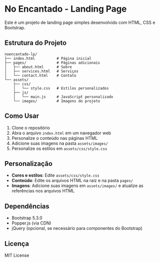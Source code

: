 # No Encantado - Landing Page

Este é um projeto de landing page simples desenvolvido com HTML, CSS e Bootstrap.

## Estrutura do Projeto

```
noencantado-lp/
├── index.html          # Página inicial
├── pages/              # Páginas adicionais
│   ├── about.html      # Sobre
│   ├── services.html   # Serviços
│   └── contact.html    # Contato
└── assets/
    ├── css/           
    │   └── style.css   # Estilos personalizados
    ├── js/
    │   └── main.js     # JavaScript personalizado
    └── images/         # Imagens do projeto
```

## Como Usar

1. Clone o repositório
2. Abra o arquivo `index.html` em um navegador web
3. Personalize o conteúdo nas páginas HTML
4. Adicione suas imagens na pasta `assets/images/`
5. Personalize os estilos em `assets/css/style.css`

## Personalização

- **Cores e estilos**: Edite `assets/css/style.css`
- **Conteúdo**: Edite os arquivos HTML na raiz e na pasta `pages/`
- **Imagens**: Adicione suas imagens em `assets/images/` e atualize as referências nos arquivos HTML

## Dependências

- Bootstrap 5.3.0
- Popper.js (via CDN)
- jQuery (opcional, se necessário para componentes do Bootstrap)

## Licença

MIT License
